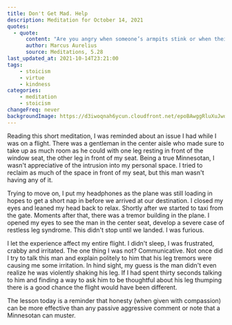```yaml
---
title: Don't Get Mad. Help
description: Meditation for October 14, 2021
quotes: 
  - quote:
      content: "Are you angry when someone’s armpits stink or when their breath is bad? What would be the point? Having such a mouth and such armpits, there’s going to be a smell emanating. You say, they must have sense, can’t they tell how they are offending others? Well, you have sense too, congratulations! So, use your natural reason to awaken theirs, show them, call it out. If the person will listen, you will have cured them without useless anger. No drama nor unseemly show required."
      author: Marcus Aurelius
      source: Meditations, 5.28
last_updated_at: 2021-10-14T23:21:00
tags:
    - stoicism
    - virtue
    - kindness
categories:
    - meditation
    - stoicism
changeFreq: never
backgroundImage: https://d3iwoqnah6ycun.cloudfront.net/epoBAwggRluXuJwqxrXMng.jpg
---
```


Reading this short meditation, I was reminded about an issue I had while I was on a flight. There was a gentleman in the 
center aisle who made sure to take up as much room as he could with one leg resting in front of the window seat, the 
other leg in front of my seat. Being a true Minnesotan, I wasn't appreciative of the intrusion into my personal space.
I tried to reclaim as much of the space in front of my seat, but this man wasn't having any of it.

Trying to move on, I put my headphones as the plane was still loading in hopes to get a short nap in before we arrived 
at our destination. I closed my eyes and leaned my head back to relax. Shortly after we started to taxi from the gate. 
Moments after that, there was a tremor building in the plane. I opened my eyes to see the man in the center seat, 
develop a severe case of restless leg syndrome. This didn't stop until we landed. I was furious.

I let the experience affect my entire flight. I didn't sleep, I was frustrated, crabby and irritated. The one thing I 
was not? Communicative. Not once did I try to talk this man and explain politely to him that his leg tremors were 
causing me some irritation. In hind sight, my guess is the man didn't even realize he was violently shaking his leg.
If I had spent thirty seconds talking to him and finding a way to ask him to be thoughtful about his leg thumping there 
is a good chance the flight would have been different.

The lesson today is a reminder that honesty (when given with compassion) can be more effective than any passive 
aggressive comment or note that a Minnesotan can muster.    
